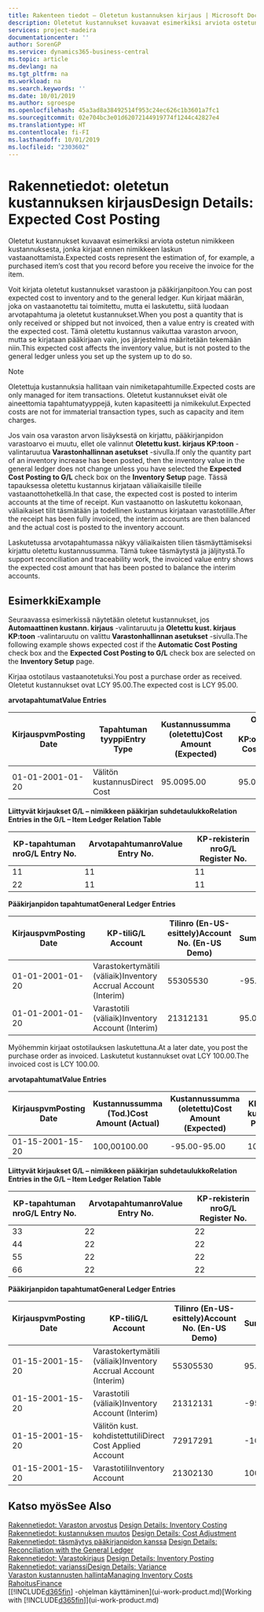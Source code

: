 ```yaml
---
title: Rakenteen tiedot – Oletetun kustannuksen kirjaus | Microsoft Docs
description: Oletetut kustannukset kuvaavat esimerkiksi arviota ostetun nimikkeen kustannuksesta, jonka kirjaat ennen nimikkeen laskun vastaanottamista.
services: project-madeira
documentationcenter: ''
author: SorenGP
ms.service: dynamics365-business-central
ms.topic: article
ms.devlang: na
ms.tgt_pltfrm: na
ms.workload: na
ms.search.keywords: ''
ms.date: 10/01/2019
ms.author: sgroespe
ms.openlocfilehash: 45a3ad8a38492514f953c24ec626c1b3601a7fc1
ms.sourcegitcommit: 02e704bc3e01d62072144919774f1244c42827e4
ms.translationtype: HT
ms.contentlocale: fi-FI
ms.lasthandoff: 10/01/2019
ms.locfileid: "2303602"
---
```

# <a name="design-details-expected-cost-posting"></a><span data-ttu-id="8fd04-103">Rakennetiedot: oletetun kustannuksen kirjaus</span><span class="sxs-lookup"><span data-stu-id="8fd04-103">Design Details: Expected Cost Posting</span></span>
<span data-ttu-id="8fd04-104">Oletetut kustannukset kuvaavat esimerkiksi arviota ostetun nimikkeen kustannuksesta, jonka kirjaat ennen nimikkeen laskun vastaanottamista.</span><span class="sxs-lookup"><span data-stu-id="8fd04-104">Expected costs represent the estimation of, for example, a purchased item’s cost that you record before you receive the invoice for the item.</span></span>  

 <span data-ttu-id="8fd04-105">Voit kirjata oletetut kustannukset varastoon ja pääkirjanpitoon.</span><span class="sxs-lookup"><span data-stu-id="8fd04-105">You can post expected cost to inventory and to the general ledger.</span></span> <span data-ttu-id="8fd04-106">Kun kirjaat määrän, joka on vastaanotettu tai toimitettu, mutta ei laskutettu, siitä luodaan arvotapahtuma ja oletetut kustannukset.</span><span class="sxs-lookup"><span data-stu-id="8fd04-106">When you post a quantity that is only received or shipped but not invoiced, then a value entry is created with the expected cost.</span></span> <span data-ttu-id="8fd04-107">Tämä oletettu kustannus vaikuttaa varaston arvoon, mutta se kirjataan pääkirjaan vain, jos järjestelmä määritetään tekemään niin.</span><span class="sxs-lookup"><span data-stu-id="8fd04-107">This expected cost affects the inventory value, but is not posted to the general ledger unless you set up the system up to do so.</span></span>  

> [!NOTE]  
>  <span data-ttu-id="8fd04-108">Oletettuja kustannuksia hallitaan vain nimiketapahtumille.</span><span class="sxs-lookup"><span data-stu-id="8fd04-108">Expected costs are only managed for item transactions.</span></span> <span data-ttu-id="8fd04-109">Oletetut kustannukset eivät ole aineettomia tapahtumatyyppejä, kuten kapasiteetti ja nimikekulut.</span><span class="sxs-lookup"><span data-stu-id="8fd04-109">Expected costs are not for immaterial transaction types, such as capacity and item charges.</span></span>  

 <span data-ttu-id="8fd04-110">Jos vain osa varaston arvon lisäyksestä on kirjattu, pääkirjanpidon varastoarvo ei muutu, ellet ole valinnut **Oletettu kust. kirjaus KP:toon** -valintaruutua **Varastonhallinnan asetukset** -sivulla.</span><span class="sxs-lookup"><span data-stu-id="8fd04-110">If only the quantity part of an inventory increase has been posted, then the inventory value in the general ledger does not change unless you have selected the **Expected Cost Posting to G/L** check box on the **Inventory Setup** page.</span></span> <span data-ttu-id="8fd04-111">Tässä tapauksessa oletettu kustannus kirjataan väliaikaisille tileille vastaanottohetkellä.</span><span class="sxs-lookup"><span data-stu-id="8fd04-111">In that case, the expected cost is posted to interim accounts at the time of receipt.</span></span> <span data-ttu-id="8fd04-112">Kun vastaanotto on laskutettu kokonaan, väliaikaiset tilit täsmätään ja todellinen kustannus kirjataan varastotilille.</span><span class="sxs-lookup"><span data-stu-id="8fd04-112">After the receipt has been fully invoiced, the interim accounts are then balanced and the actual cost is posted to the inventory account.</span></span>  

 <span data-ttu-id="8fd04-113">Laskutetussa arvotapahtumassa näkyy väliaikaisten tilien täsmäyttämiseksi kirjattu oletettu kustannussumma. Tämä tukee täsmäytystä ja jäljitystä.</span><span class="sxs-lookup"><span data-stu-id="8fd04-113">To support reconciliation and traceability work, the invoiced value entry shows the expected cost amount that has been posted to balance the interim accounts.</span></span>  

## <a name="example"></a><span data-ttu-id="8fd04-114">Esimerkki</span><span class="sxs-lookup"><span data-stu-id="8fd04-114">Example</span></span>  
 <span data-ttu-id="8fd04-115">Seuraavassa esimerkissä näytetään oletetut kustannukset, jos **Automaattinen kustann. kirjaus** -valintaruutu ja **Oletettu kust. kirjaus KP:toon** -valintaruutu on valittu **Varastonhallinnan asetukset** -sivulla.</span><span class="sxs-lookup"><span data-stu-id="8fd04-115">The following example shows expected cost if the **Automatic Cost Posting** check box and the **Expected Cost Posting to G/L** check box are selected on the **Inventory Setup** page.</span></span>  

 <span data-ttu-id="8fd04-116">Kirjaa ostotilaus vastaanotetuksi.</span><span class="sxs-lookup"><span data-stu-id="8fd04-116">You post a purchase order as received.</span></span> <span data-ttu-id="8fd04-117">Oletetut kustannukset ovat LCY 95.00.</span><span class="sxs-lookup"><span data-stu-id="8fd04-117">The expected cost is LCY 95.00.</span></span>  

 <span data-ttu-id="8fd04-118">**arvotapahtumat**</span><span class="sxs-lookup"><span data-stu-id="8fd04-118">**Value Entries**</span></span>  

|<span data-ttu-id="8fd04-119">Kirjauspvm</span><span class="sxs-lookup"><span data-stu-id="8fd04-119">Posting Date</span></span>|<span data-ttu-id="8fd04-120">Tapahtuman tyyppi</span><span class="sxs-lookup"><span data-stu-id="8fd04-120">Entry Type</span></span>|<span data-ttu-id="8fd04-121">Kustannussumma (oletettu)</span><span class="sxs-lookup"><span data-stu-id="8fd04-121">Cost Amount (Expected)</span></span>|<span data-ttu-id="8fd04-122">Olet. kust. kirjattu KP:oon</span><span class="sxs-lookup"><span data-stu-id="8fd04-122">Expected Cost Posted to G/L</span></span>|<span data-ttu-id="8fd04-123">Oletettu kustannus</span><span class="sxs-lookup"><span data-stu-id="8fd04-123">Expected Cost</span></span>|<span data-ttu-id="8fd04-124">Nimiketapahtuman nro</span><span class="sxs-lookup"><span data-stu-id="8fd04-124">Item Ledger Entry No.</span></span>|<span data-ttu-id="8fd04-125">Tapahtumanro</span><span class="sxs-lookup"><span data-stu-id="8fd04-125">Entry No.</span></span>|  
|------------------|----------------|------------------------------|----------------------------------|-------------------|---------------------------|---------------|  
|<span data-ttu-id="8fd04-126">01-01-20</span><span class="sxs-lookup"><span data-stu-id="8fd04-126">01-01-20</span></span>|<span data-ttu-id="8fd04-127">Välitön kustannus</span><span class="sxs-lookup"><span data-stu-id="8fd04-127">Direct Cost</span></span>|<span data-ttu-id="8fd04-128">95.00</span><span class="sxs-lookup"><span data-stu-id="8fd04-128">95.00</span></span>|<span data-ttu-id="8fd04-129">95.00</span><span class="sxs-lookup"><span data-stu-id="8fd04-129">95.00</span></span>|<span data-ttu-id="8fd04-130">Kyllä</span><span class="sxs-lookup"><span data-stu-id="8fd04-130">Yes</span></span>|<span data-ttu-id="8fd04-131">1</span><span class="sxs-lookup"><span data-stu-id="8fd04-131">1</span></span>|<span data-ttu-id="8fd04-132">1</span><span class="sxs-lookup"><span data-stu-id="8fd04-132">1</span></span>|  

 <span data-ttu-id="8fd04-133">**Liittyvät kirjaukset G/L – nimikkeen pääkirjan suhdetaulukko**</span><span class="sxs-lookup"><span data-stu-id="8fd04-133">**Relation Entries in the G/L – Item Ledger Relation Table**</span></span>  

|<span data-ttu-id="8fd04-134">KP-tapahtuman nro</span><span class="sxs-lookup"><span data-stu-id="8fd04-134">G/L Entry No.</span></span>|<span data-ttu-id="8fd04-135">Arvotapahtumanro</span><span class="sxs-lookup"><span data-stu-id="8fd04-135">Value Entry No.</span></span>|<span data-ttu-id="8fd04-136">KP-rekisterin nro</span><span class="sxs-lookup"><span data-stu-id="8fd04-136">G/L Register No.</span></span>|  
|--------------------|---------------------|-----------------------|  
|<span data-ttu-id="8fd04-137">1</span><span class="sxs-lookup"><span data-stu-id="8fd04-137">1</span></span>|<span data-ttu-id="8fd04-138">1</span><span class="sxs-lookup"><span data-stu-id="8fd04-138">1</span></span>|<span data-ttu-id="8fd04-139">1</span><span class="sxs-lookup"><span data-stu-id="8fd04-139">1</span></span>|  
|<span data-ttu-id="8fd04-140">2</span><span class="sxs-lookup"><span data-stu-id="8fd04-140">2</span></span>|<span data-ttu-id="8fd04-141">1</span><span class="sxs-lookup"><span data-stu-id="8fd04-141">1</span></span>|<span data-ttu-id="8fd04-142">1</span><span class="sxs-lookup"><span data-stu-id="8fd04-142">1</span></span>|  

 <span data-ttu-id="8fd04-143">**Pääkirjanpidon tapahtumat**</span><span class="sxs-lookup"><span data-stu-id="8fd04-143">**General Ledger Entries**</span></span>  

|<span data-ttu-id="8fd04-144">Kirjauspvm</span><span class="sxs-lookup"><span data-stu-id="8fd04-144">Posting Date</span></span>|<span data-ttu-id="8fd04-145">KP-tili</span><span class="sxs-lookup"><span data-stu-id="8fd04-145">G/L Account</span></span>|<span data-ttu-id="8fd04-146">Tilinro (En-US-esittely)</span><span class="sxs-lookup"><span data-stu-id="8fd04-146">Account No. (En-US Demo)</span></span>|<span data-ttu-id="8fd04-147">Summa</span><span class="sxs-lookup"><span data-stu-id="8fd04-147">Amount</span></span>|<span data-ttu-id="8fd04-148">Tapahtumanro</span><span class="sxs-lookup"><span data-stu-id="8fd04-148">Entry No.</span></span>|  
|------------------|------------------|---------------------------------|------------|---------------|  
|<span data-ttu-id="8fd04-149">01-01-20</span><span class="sxs-lookup"><span data-stu-id="8fd04-149">01-01-20</span></span>|<span data-ttu-id="8fd04-150">Varastokertymätili (väliaik)</span><span class="sxs-lookup"><span data-stu-id="8fd04-150">Inventory Accrual Account (Interim)</span></span>|<span data-ttu-id="8fd04-151">5530</span><span class="sxs-lookup"><span data-stu-id="8fd04-151">5530</span></span>|<span data-ttu-id="8fd04-152">-95.00</span><span class="sxs-lookup"><span data-stu-id="8fd04-152">-95.00</span></span>|<span data-ttu-id="8fd04-153">2</span><span class="sxs-lookup"><span data-stu-id="8fd04-153">2</span></span>|  
|<span data-ttu-id="8fd04-154">01-01-20</span><span class="sxs-lookup"><span data-stu-id="8fd04-154">01-01-20</span></span>|<span data-ttu-id="8fd04-155">Varastotili (väliaik)</span><span class="sxs-lookup"><span data-stu-id="8fd04-155">Inventory Account (Interim)</span></span>|<span data-ttu-id="8fd04-156">2131</span><span class="sxs-lookup"><span data-stu-id="8fd04-156">2131</span></span>|<span data-ttu-id="8fd04-157">95.00</span><span class="sxs-lookup"><span data-stu-id="8fd04-157">95.00</span></span>|<span data-ttu-id="8fd04-158">1</span><span class="sxs-lookup"><span data-stu-id="8fd04-158">1</span></span>|  

 <span data-ttu-id="8fd04-159">Myöhemmin kirjaat ostotilauksen laskutettuna.</span><span class="sxs-lookup"><span data-stu-id="8fd04-159">At a later date, you post the purchase order as invoiced.</span></span> <span data-ttu-id="8fd04-160">Laskutetut kustannukset ovat LCY 100.00.</span><span class="sxs-lookup"><span data-stu-id="8fd04-160">The invoiced cost is LCY 100.00.</span></span>  

 <span data-ttu-id="8fd04-161">**arvotapahtumat**</span><span class="sxs-lookup"><span data-stu-id="8fd04-161">**Value Entries**</span></span>  

|<span data-ttu-id="8fd04-162">Kirjauspvm</span><span class="sxs-lookup"><span data-stu-id="8fd04-162">Posting Date</span></span>|<span data-ttu-id="8fd04-163">Kustannussumma (Tod.)</span><span class="sxs-lookup"><span data-stu-id="8fd04-163">Cost Amount (Actual)</span></span>|<span data-ttu-id="8fd04-164">Kustannussumma (oletettu)</span><span class="sxs-lookup"><span data-stu-id="8fd04-164">Cost Amount (Expected)</span></span>|<span data-ttu-id="8fd04-165">KP:oon kirjattu kustannus</span><span class="sxs-lookup"><span data-stu-id="8fd04-165">Cost Posted to G/L</span></span>|<span data-ttu-id="8fd04-166">Oletettu kustannus</span><span class="sxs-lookup"><span data-stu-id="8fd04-166">Expected Cost</span></span>|<span data-ttu-id="8fd04-167">Nimiketapahtuman nro</span><span class="sxs-lookup"><span data-stu-id="8fd04-167">Item Ledger Entry No.</span></span>|<span data-ttu-id="8fd04-168">Tapahtumanro</span><span class="sxs-lookup"><span data-stu-id="8fd04-168">Entry No.</span></span>|  
|------------------|----------------------------|------------------------------|-------------------------|-------------------|---------------------------|---------------|  
|<span data-ttu-id="8fd04-169">01-15-20</span><span class="sxs-lookup"><span data-stu-id="8fd04-169">01-15-20</span></span>|<span data-ttu-id="8fd04-170">100,00</span><span class="sxs-lookup"><span data-stu-id="8fd04-170">100.00</span></span>|<span data-ttu-id="8fd04-171">-95.00</span><span class="sxs-lookup"><span data-stu-id="8fd04-171">-95.00</span></span>|<span data-ttu-id="8fd04-172">100,00</span><span class="sxs-lookup"><span data-stu-id="8fd04-172">100.00</span></span>|<span data-ttu-id="8fd04-173">Ei</span><span class="sxs-lookup"><span data-stu-id="8fd04-173">No</span></span>|<span data-ttu-id="8fd04-174">1</span><span class="sxs-lookup"><span data-stu-id="8fd04-174">1</span></span>|<span data-ttu-id="8fd04-175">2</span><span class="sxs-lookup"><span data-stu-id="8fd04-175">2</span></span>|  

 <span data-ttu-id="8fd04-176">**Liittyvät kirjaukset G/L – nimikkeen pääkirjan suhdetaulukko**</span><span class="sxs-lookup"><span data-stu-id="8fd04-176">**Relation Entries in the G/L – Item Ledger Relation Table**</span></span>  

|<span data-ttu-id="8fd04-177">KP-tapahtuman nro</span><span class="sxs-lookup"><span data-stu-id="8fd04-177">G/L Entry No.</span></span>|<span data-ttu-id="8fd04-178">Arvotapahtumanro</span><span class="sxs-lookup"><span data-stu-id="8fd04-178">Value Entry No.</span></span>|<span data-ttu-id="8fd04-179">KP-rekisterin nro</span><span class="sxs-lookup"><span data-stu-id="8fd04-179">G/L Register No.</span></span>|  
|--------------------|---------------------|-----------------------|  
|<span data-ttu-id="8fd04-180">3</span><span class="sxs-lookup"><span data-stu-id="8fd04-180">3</span></span>|<span data-ttu-id="8fd04-181">2</span><span class="sxs-lookup"><span data-stu-id="8fd04-181">2</span></span>|<span data-ttu-id="8fd04-182">2</span><span class="sxs-lookup"><span data-stu-id="8fd04-182">2</span></span>|  
|<span data-ttu-id="8fd04-183">4</span><span class="sxs-lookup"><span data-stu-id="8fd04-183">4</span></span>|<span data-ttu-id="8fd04-184">2</span><span class="sxs-lookup"><span data-stu-id="8fd04-184">2</span></span>|<span data-ttu-id="8fd04-185">2</span><span class="sxs-lookup"><span data-stu-id="8fd04-185">2</span></span>|  
|<span data-ttu-id="8fd04-186">5</span><span class="sxs-lookup"><span data-stu-id="8fd04-186">5</span></span>|<span data-ttu-id="8fd04-187">2</span><span class="sxs-lookup"><span data-stu-id="8fd04-187">2</span></span>|<span data-ttu-id="8fd04-188">2</span><span class="sxs-lookup"><span data-stu-id="8fd04-188">2</span></span>|  
|<span data-ttu-id="8fd04-189">6</span><span class="sxs-lookup"><span data-stu-id="8fd04-189">6</span></span>|<span data-ttu-id="8fd04-190">2</span><span class="sxs-lookup"><span data-stu-id="8fd04-190">2</span></span>|<span data-ttu-id="8fd04-191">2</span><span class="sxs-lookup"><span data-stu-id="8fd04-191">2</span></span>|  

 <span data-ttu-id="8fd04-192">**Pääkirjanpidon tapahtumat**</span><span class="sxs-lookup"><span data-stu-id="8fd04-192">**General Ledger Entries**</span></span>  

|<span data-ttu-id="8fd04-193">Kirjauspvm</span><span class="sxs-lookup"><span data-stu-id="8fd04-193">Posting Date</span></span>|<span data-ttu-id="8fd04-194">KP-tili</span><span class="sxs-lookup"><span data-stu-id="8fd04-194">G/L Account</span></span>|<span data-ttu-id="8fd04-195">Tilinro (En-US-esittely)</span><span class="sxs-lookup"><span data-stu-id="8fd04-195">Account No. (En-US Demo)</span></span>|<span data-ttu-id="8fd04-196">Summa</span><span class="sxs-lookup"><span data-stu-id="8fd04-196">Amount</span></span>|<span data-ttu-id="8fd04-197">Tapahtumanro</span><span class="sxs-lookup"><span data-stu-id="8fd04-197">Entry No.</span></span>|  
|------------------|------------------|---------------------------------|------------|---------------|  
|<span data-ttu-id="8fd04-198">01-15-20</span><span class="sxs-lookup"><span data-stu-id="8fd04-198">01-15-20</span></span>|<span data-ttu-id="8fd04-199">Varastokertymätili (väliaik)</span><span class="sxs-lookup"><span data-stu-id="8fd04-199">Inventory Accrual Account (Interim)</span></span>|<span data-ttu-id="8fd04-200">5530</span><span class="sxs-lookup"><span data-stu-id="8fd04-200">5530</span></span>|<span data-ttu-id="8fd04-201">95.00</span><span class="sxs-lookup"><span data-stu-id="8fd04-201">95.00</span></span>|<span data-ttu-id="8fd04-202">4</span><span class="sxs-lookup"><span data-stu-id="8fd04-202">4</span></span>|  
|<span data-ttu-id="8fd04-203">01-15-20</span><span class="sxs-lookup"><span data-stu-id="8fd04-203">01-15-20</span></span>|<span data-ttu-id="8fd04-204">Varastotili (väliaik)</span><span class="sxs-lookup"><span data-stu-id="8fd04-204">Inventory Account (Interim)</span></span>|<span data-ttu-id="8fd04-205">2131</span><span class="sxs-lookup"><span data-stu-id="8fd04-205">2131</span></span>|<span data-ttu-id="8fd04-206">-95.00</span><span class="sxs-lookup"><span data-stu-id="8fd04-206">-95.00</span></span>|<span data-ttu-id="8fd04-207">3</span><span class="sxs-lookup"><span data-stu-id="8fd04-207">3</span></span>|  
|<span data-ttu-id="8fd04-208">01-15-20</span><span class="sxs-lookup"><span data-stu-id="8fd04-208">01-15-20</span></span>|<span data-ttu-id="8fd04-209">Välitön kust. kohdistettutili</span><span class="sxs-lookup"><span data-stu-id="8fd04-209">Direct Cost Applied Account</span></span>|<span data-ttu-id="8fd04-210">7291</span><span class="sxs-lookup"><span data-stu-id="8fd04-210">7291</span></span>|<span data-ttu-id="8fd04-211">-100</span><span class="sxs-lookup"><span data-stu-id="8fd04-211">-100</span></span>|<span data-ttu-id="8fd04-212">6</span><span class="sxs-lookup"><span data-stu-id="8fd04-212">6</span></span>|  
|<span data-ttu-id="8fd04-213">01-15-20</span><span class="sxs-lookup"><span data-stu-id="8fd04-213">01-15-20</span></span>|<span data-ttu-id="8fd04-214">Varastotili</span><span class="sxs-lookup"><span data-stu-id="8fd04-214">Inventory Account</span></span>|<span data-ttu-id="8fd04-215">2130</span><span class="sxs-lookup"><span data-stu-id="8fd04-215">2130</span></span>|<span data-ttu-id="8fd04-216">100</span><span class="sxs-lookup"><span data-stu-id="8fd04-216">100</span></span>|<span data-ttu-id="8fd04-217">5</span><span class="sxs-lookup"><span data-stu-id="8fd04-217">5</span></span>|  

## <a name="see-also"></a><span data-ttu-id="8fd04-218">Katso myös</span><span class="sxs-lookup"><span data-stu-id="8fd04-218">See Also</span></span>
 <span data-ttu-id="8fd04-219">[Rakennetiedot: Varaston arvostus](design-details-inventory-costing.md) </span><span class="sxs-lookup"><span data-stu-id="8fd04-219">[Design Details: Inventory Costing](design-details-inventory-costing.md) </span></span>  
 <span data-ttu-id="8fd04-220">[Rakennetiedot: kustannuksen muutos](design-details-cost-adjustment.md) </span><span class="sxs-lookup"><span data-stu-id="8fd04-220">[Design Details: Cost Adjustment](design-details-cost-adjustment.md) </span></span>  
 <span data-ttu-id="8fd04-221">[Rakennetiedot: täsmäytys pääkirjanpidon kanssa](design-details-reconciliation-with-the-general-ledger.md) </span><span class="sxs-lookup"><span data-stu-id="8fd04-221">[Design Details: Reconciliation with the General Ledger](design-details-reconciliation-with-the-general-ledger.md) </span></span>  
 <span data-ttu-id="8fd04-222">[Rakennetiedot: Varastokirjaus](design-details-inventory-posting.md) </span><span class="sxs-lookup"><span data-stu-id="8fd04-222">[Design Details: Inventory Posting](design-details-inventory-posting.md) </span></span>  
 [<span data-ttu-id="8fd04-223">Rakennetiedot: varianssi</span><span class="sxs-lookup"><span data-stu-id="8fd04-223">Design Details: Variance</span></span>](design-details-variance.md)  
 [<span data-ttu-id="8fd04-224">Varaston kustannusten hallinta</span><span class="sxs-lookup"><span data-stu-id="8fd04-224">Managing Inventory Costs</span></span>](finance-manage-inventory-costs.md)  
 [<span data-ttu-id="8fd04-225">Rahoitus</span><span class="sxs-lookup"><span data-stu-id="8fd04-225">Finance</span></span>](finance.md)  
 <span data-ttu-id="8fd04-226">[[!INCLUDE[d365fin](includes/d365fin_md.md)] -ohjelman käyttäminen](ui-work-product.md)</span><span class="sxs-lookup"><span data-stu-id="8fd04-226">[Working with [!INCLUDE[d365fin](includes/d365fin_md.md)]](ui-work-product.md)</span></span>
